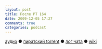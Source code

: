 ```yaml
---
layout: post
title: После РТ 164
date: 2009-12-05 17:27
comments: true
categories: podcast
---
```

[аудио](http://cdn.radio-t.com/rt164post.mp3) ● [пиратский torrent](http://pirates.radio-t.com/torrents/rt164post.mp3.torrent) ● [лог чата](http://chat.radio-t.com/logs/radio-t-164.html) ● [wiki](http://wiki.radio-t.com/%D0%9F%D0%BE%D1%81%D0%BB%D0%B5_%D0%A0%D0%A2_164)<audio src="http://cdn.radio-t.com/rt164post.mp3" preload="none">
